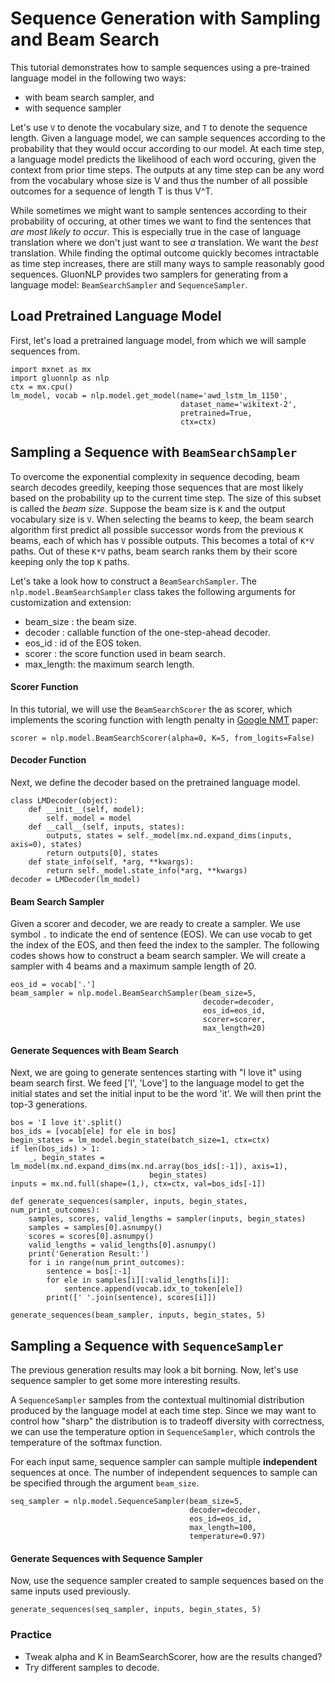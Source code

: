 # Sequence Generation with Sampling and Beam Search

This tutorial demonstrates how to sample sequences using a
pre-trained language model in the following two ways:

- with beam search
sampler, and
- with sequence sampler

Let's use `V` to denote the vocabulary size, and `T` to denote the sequence
length. Given a language model, we can sample sequences according to the
probability that they would occur according to our model. At each time step, a
language model predicts the likelihood of each word occuring, given the context
from prior time steps. The outputs at any time step can be any word from the
vocabulary whose size is V and thus the number of all possible outcomes for a
sequence of length T is thus V^T.

While sometimes we might want to sample
sentences according to their probability of occuring, at other times we want to
find the sentences that *are most likely to occur*. This is especially true in
the case of language translation where we don't just want to see *a*
translation. We want the *best* translation. While finding the optimal outcome
quickly becomes intractable as time step increases, there are still many ways to
sample reasonably good sequences. GluonNLP provides two samplers for generating
from a language model: `BeamSearchSampler` and `SequenceSampler`.

## Load Pretrained Language Model
First, let's load a pretrained language model,
from which we will sample sequences from.

```{.python .input}
import mxnet as mx
import gluonnlp as nlp
ctx = mx.cpu()
lm_model, vocab = nlp.model.get_model(name='awd_lstm_lm_1150',
                                      dataset_name='wikitext-2',
                                      pretrained=True,
                                      ctx=ctx)
```

## Sampling a Sequence with `BeamSearchSampler`

To overcome the exponential complexity in sequence decoding, beam search decodes
greedily, keeping those sequences that are most likely based on the probability
up to the current time step. The size of this subset is called the *beam size*.
Suppose the beam size is `K` and the output vocabulary size is `V`. When
selecting the beams to keep, the beam search algorithm first predict all
possible successor words from the previous `K` beams, each of which has `V`
possible outputs. This becomes a total of `K*V` paths. Out of these `K*V` paths,
beam search ranks them by their score keeping only the top `K` paths.

Let's take a look how to construct a `BeamSearchSampler`. The
`nlp.model.BeamSearchSampler` class takes the following arguments for
customization and extension:
- beam_size : the beam size.
- decoder : callable
function of the one-step-ahead decoder.
- eos_id : id of the EOS token.
- scorer
: the score function used in beam search.
- max_length: the maximum search
length.

#### Scorer Function

In this tutorial, we will use the `BeamSearchScorer` the
as scorer, which implements the scoring function with length penalty in
[Google NMT](https://arxiv.org/pdf/1609.08144.pdf) paper:

```{.python .input}
scorer = nlp.model.BeamSearchScorer(alpha=0, K=5, from_logits=False)
```

#### Decoder Function
Next, we define the decoder based on the pretrained
language model.

```{.python .input}
class LMDecoder(object):
    def __init__(self, model):
        self._model = model
    def __call__(self, inputs, states):
        outputs, states = self._model(mx.nd.expand_dims(inputs, axis=0), states)
        return outputs[0], states
    def state_info(self, *arg, **kwargs):
        return self._model.state_info(*arg, **kwargs)
decoder = LMDecoder(lm_model)
```

#### Beam Search Sampler

Given a scorer and decoder, we are ready to create a sampler. We use symbol `.`
to indicate the end of sentence (EOS). We can use vocab to get the index of the
EOS, and then feed the index to the sampler. The following codes shows how to
construct a beam search sampler. We will create a sampler with 4 beams and a
maximum sample length of 20.

```{.python .input}
eos_id = vocab['.']
beam_sampler = nlp.model.BeamSearchSampler(beam_size=5,
                                           decoder=decoder,
                                           eos_id=eos_id,
                                           scorer=scorer,
                                           max_length=20)
```

#### Generate Sequences with Beam Search

Next, we are going to generate sentences starting with "I love it" using beam
search first. We feed ['I', 'Love'] to the language model to get the initial
states and set the initial input to be the word 'it'. We will then print the
top-3 generations.

```{.python .input}
bos = 'I love it'.split()
bos_ids = [vocab[ele] for ele in bos]
begin_states = lm_model.begin_state(batch_size=1, ctx=ctx)
if len(bos_ids) > 1:
    _, begin_states = lm_model(mx.nd.expand_dims(mx.nd.array(bos_ids[:-1]), axis=1),
                               begin_states)
inputs = mx.nd.full(shape=(1,), ctx=ctx, val=bos_ids[-1])
```

```{.python .input}
def generate_sequences(sampler, inputs, begin_states, num_print_outcomes):
    samples, scores, valid_lengths = sampler(inputs, begin_states)
    samples = samples[0].asnumpy()
    scores = scores[0].asnumpy()
    valid_lengths = valid_lengths[0].asnumpy()
    print('Generation Result:')
    for i in range(num_print_outcomes):
        sentence = bos[:-1]
        for ele in samples[i][:valid_lengths[i]]:
            sentence.append(vocab.idx_to_token[ele])
        print([' '.join(sentence), scores[i]])
```

```{.python .input}
generate_sequences(beam_sampler, inputs, begin_states, 5)
```

## Sampling a Sequence with `SequenceSampler`

The previous generation results
may look a bit borning. Now, let's use sequence sampler to get some more
interesting results.

A `SequenceSampler` samples from the contextual multinomial distribution
produced by the language model at each time step. Since we may want to control
how "sharp" the distribution is to tradeoff diversity with correctness, we can
use the temperature option in `SequenceSampler`, which controls the temperature
of the softmax function.

For each input same, sequence sampler can sample
multiple **independent** sequences at once. The number of independent sequences
to sample can be specified through the argument `beam_size`.

```{.python .input}
seq_sampler = nlp.model.SequenceSampler(beam_size=5,
                                        decoder=decoder,
                                        eos_id=eos_id,
                                        max_length=100,
                                        temperature=0.97)
```

#### Generate Sequences with Sequence Sampler
Now, use the sequence sampler
created to sample sequences based on the same inputs used previously.

```{.python .input}
generate_sequences(seq_sampler, inputs, begin_states, 5)
```

### Practice

- Tweak alpha and K in BeamSearchScorer, how are the results
changed?
- Try different samples to decode.

